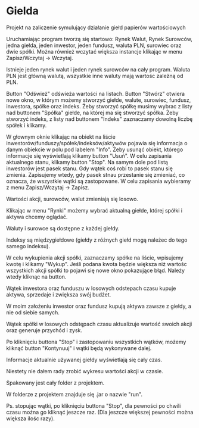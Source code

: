 # Gielda
Projekt na zaliczenie symulujący działanie giełd papierów wartościowych

Uruchamiając program tworzą się startowo: Rynek Walut, Rynek Surowców, jedna giełda, jeden inwestor, jeden fundusz, waluta PLN, surowiec oraz dwie spółki.
Można również wczytać większa instancje klikając w menu Zapisz/Wczytaj -> Wczytaj.

Istnieje jeden rynek walut i jeden rynek surowców na cały program.
Waluta PLN jest główną walutą, wszystkie inne waluty mają wartośc zależną od PLN.

Button "Odśwież" odświeża wartości na listach.
Button "Stwórz" otwiera nowe okno, w którym możemy stworzyć giełde, walute, surowiec, fundusz, inwestora, spółke oraz indeks.
Żeby stworzyć spółkę musimy wybrac z listy nad buttonem "Spółka" giełde, na której ma się stworzyć spółka.
Żeby stworzyć indeks, z listy nad buttonem "Indeks" zaznaczamy dowolną liczbę spółek i klikamy.

W głownym oknie klikając na obiekt na liście inwestorów/funduszy/spółek/indeksów/aktywów pojawia się informacja o danym obiekcie w polu pod labelem "Info".
Żeby usunąć obiekt, którego informacje się wyświetlają klikamy button "Usuń".
W celu zapisania aktualnego stanu, klikamy button "Stop". Na samym dole pod listą inwestorów jest pasek stanu. Gdy wątek coś robi to pasek stanu się zmienia. Zapisujemy wtedy, gdy pasek stnau przestanie się zmieniać, co oznacza, że wszystkie wątki są zastopowane. W celu zapisania wybieramy z menu Zapisz/Wczytaj -> Zapisz.

Wartości akcji, surowców, walut zmieniają się losowo.

Klikając w menu "Rynki" możemy wybrać aktualną giełde, której spółki i aktywa chcemy oglądać.

Waluty i surowce są dostępne z każdej giełdy.

Indeksy są międzygiełdowe (giełdy z różnych giełd mogą należec do tego samego indeksu).

W celu wykupienia akcji spółki, zaznaczamy spółke na liście, wpisujemy kwotę i klikamy "Wykup". Jeśli podana kwota będzie większa niż wartośc wszystkich akcji spółki to pojawi się nowe okno pokazujące błąd. Należy wtedy kliknąc na button.

Wątek inwestora oraz funduszu w losowych odstepach czasu kupuje aktywa, sprzedaje i zwiększa swój budżet.

W moim założeniu inwestor oraz fundusz kupują aktywa zawsze z giełdy, a nie od siebie samych.

Wątek spółki w losowych odstępach czasu aktualizuje wartość swoich akcji oraz generuje przychód i zysk.

Po kliknięciu buttona "Stop" i zastopowaniu wszystkich wątków, możemy kliknąć button "Kontynuuj" i wątki będą wykonywane dalej.

Informacje aktualnie używanej giełdy wyświetlają się cały czas.

Niestety nie dałem rady zrobić wykresu wartości akcji w czasie.

Spakowany jest cały folder z projektem. 

W folderze z projektem znajduje się .jar o nazwie "run".

Ps. stopując wątki, po kliknięciu buttona "Stop", dla pewności po chwili czasu można go kliknąć jeszcze raz. (Dla jeszcze większej pewności można większa ilośc razy).
